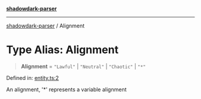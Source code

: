 [**shadowdark-parser**](../README.md)

***

[shadowdark-parser](../globals.md) / Alignment

# Type Alias: Alignment

> **Alignment** = `"Lawful"` \| `"Neutral"` \| `"Chaotic"` \| `"*"`

Defined in: [entity.ts:2](https://github.com/ashleytowner/shadowdark-parser/blob/1a2d078d1d27fe26e21d0272c202629e52b4f006/src/entity.ts#L2)

An alignment, '*' represents a variable alignment
